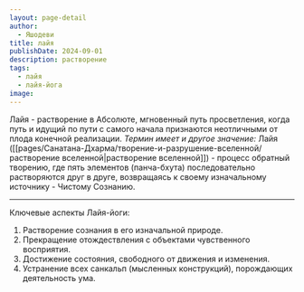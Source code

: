 ```yaml
---
layout: page-detail
author:
  - Яшодеви
title: лайя
publishDate: 2024-09-01
description: растворение
tags:
  - лайя
  - лайя-йога
image:
---
```

Лайя - растворение в Абсолюте, мгновенный путь просветления, когда путь и идущий по пути с самого начала признаются неотличными от плода конечной реализации.
*Термин имеет и другое значение:*
Лайя ([[pages/Санатана-Дхарма/творение-и-разрушение-вселенной/растворение вселенной|растворение вселенной]]) - процесс обратный творению, где пять элементов (панча-бхута) последовательно растворяются друг в друге, возвращаясь к своему изначальному источнику - Чистому Сознанию.

---
Ключевые аспекты Лайя-йоги:

1. Растворение сознания в его изначальной природе.
2. Прекращение отождествления с объектами чувственного восприятия.
3. Достижение состояния, свободного от движения и изменения.
4. Устранение всех санкальп (мысленных конструкций), порождающих деятельность ума.


